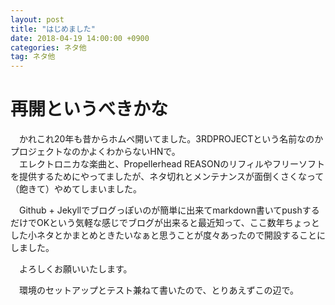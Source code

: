 ```yaml
---
layout: post
title: "はじめました"
date: 2018-04-19 14:00:00 +0900
categories: ネタ他
tag: ネタ他
---
```


# 再開というべきかな

　かれこれ20年も昔からホムペ開いてました。3RDPROJECTという名前なのかプロジェクトなのかよくわからないHNで。   
　エレクトロニカな楽曲と、Propellerhead REASONのリフィルやフリーソフトを提供するためにやってましたが、ネタ切れとメンテナンスが面倒くさくなって（飽きて）やめてしまいました。   

　Github + Jekyllでブログっぽいのが簡単に出来てmarkdown書いてpushするだけでOKという気軽な感じでブログが出来ると最近知って、ここ数年ちょっとした小ネタとかまとめときたいなぁと思うことが度々あったので開設することにしました。  

　よろしくお願いいたします。   

　環境のセットアップとテスト兼ねて書いたので、とりあえずこの辺で。   
